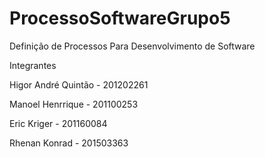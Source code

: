 # ProcessoSoftwareGrupo5
Definição de Processos Para Desenvolvimento de Software

Integrantes

Higor André Quintão - 201202261

Manoel Henrrique - 201100253

Eric Kriger - 201160084

Rhenan Konrad - 201503363


